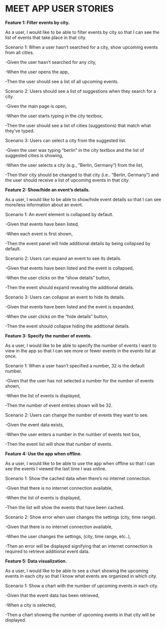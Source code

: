 # MEET APP USER STORIES
**Feature 1: Filter events by city.**

As a user, I would like to be able to filter events by city so that I can see the list of events that take place in that city.

Scenario 1: When a user hasn’t searched for a city, show upcoming events from all cities.

-Given the user hasn’t searched for any city,

-When the user opens the app,

-Then the user should see a list of all upcoming events.


Scenario 2: Users should see a list of suggestions when they search for a city.

-Given the main page is open,

-When the user starts typing in the city textbox,

-Then the user should see a list of cities (suggestions) that match what they’ve typed.


Scenario 3: Users can select a city from the suggested list.

-Given the user was typing “berlin” in the city textbox and the list of suggested cities is showing,

-When the user selects a city (e.g., “Berlin, Germany”) from the list,

-Then their city should be changed to that city (i.e.. “Berlin, Germany”) and the user should receive a list of upcoming events in that city.


**Feature 2: Show/hide an event’s details.**

As a user, I would like to be able to show/hide event details so that I can see more/less information about an event.

Scenario 1: An event element is collapsed by default.

-Given that events have been listed,

-When each event is first shown,

-Then the event panel will hide additional details by being collapsed by default.


Scenario 2: Users can expand an event to see its details.

-Given that events have been listed and the event is collapsed,

-When the user clicks on the “show details” button,

-Then the event should expand revealing the additional details.


Scenario 3: Users can collapse an event to hide its details.

-Given that events have been listed and the event is expanded,

-When the user clicks on the “hide details” button,

-Then the event should collapse hiding the additional details.



**Feature 3: Specify the number of events.**

As a user, I would like to be able to specify the number of events I want to view in the app so that I can see more or fewer events in the events list at once.

Scenario 1: When a user hasn’t specified a number, 32 is the default number.

-Given that the user has not selected a number for the number of events shown,

-When the list of events is displayed,

-Then the number of event entries shown will be 32.


Scenario 2: Users can change the number of events they want to see.

-Given the event data exists,

-When the user enters a number in the number of events text box,

-Then the event list will show that number of events.


**Feature 4: Use the app when offline.**

As a user, I would like to be able to use the app when offline so that I can see the events I viewed the last time I was online.

Scenario 1: Show the cached data when there’s no internet connection.

-Given that there is no internet connection available,

-When the list of events is displayed,

-Then the list will show the events that have been cached.


Scenario 2: Show error when user changes the settings (city, time range).

-Given that there is no internet connection available,

-When the user changes the settings, (city, time range, etc..),

-Then an error will be displayed signifying that an internet connection is required to retrieve additional event data.


**Feature 5: Data visualization.**

As a user, I would like to be able to see a chart showing the upcoming events in each city so that I know what events are organized in which city. 

Scenario 1: Show a chart with the number of upcoming events in each city.

-Given that the event data has been retrieved,

-When a city is selected,

-Then a chart showing the number of upcoming events in that city will be displayed.

